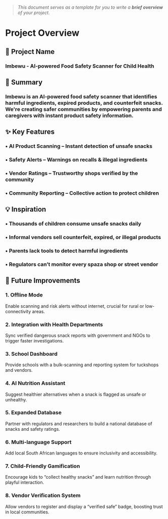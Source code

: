 > *This document serves as a template for you to write a **brief overview** of your project.*

# Project Overview

## 🎯 Project Name

### Imbewu - AI-powered Food Safety Scanner for Child Health


## 🚀 Summary
### Imbewu is an AI-powered food safety scanner that identifies harmful ingredients, expired products, and counterfeit snacks. We're creating safer communities by empowering parents and caregivers with instant product safety information.

## ✨ Key Features
### • AI Product Scanning – Instant detection of unsafe snacks
### • Safety Alerts – Warnings on recalls & illegal ingredients
### • Vendor Ratings – Trustworthy shops verified by the community
### • Community Reporting – Collective action to protect children

## 💡 Inspiration

### • Thousands of children consume unsafe snacks daily
### • Informal vendors sell counterfeit, expired, or illegal products
### • Parents lack tools to detect harmful ingredients
### • Regulators can’t monitor every spaza shop or street vendor


## 📌 Future Improvements

### 1. **Offline Mode**  
   Enable scanning and risk alerts without internet, crucial for rural or low-connectivity areas.  

### 2. **Integration with Health Departments**  
   Sync verified dangerous snack reports with government and NGOs to trigger faster investigations.  

### 3. **School Dashboard**  
   Provide schools with a bulk-scanning and reporting system for tuckshops and vendors.  

### 4. **AI Nutrition Assistant**  
   Suggest healthier alternatives when a snack is flagged as unsafe or unhealthy.  

### 5. **Expanded Database**  
   Partner with regulators and researchers to build a national database of snacks and safety ratings.  

### 6. **Multi-language Support**  
   Add local South African languages to ensure inclusivity and accessibility.  

### 7. **Child-Friendly Gamification**  
   Encourage kids to “collect healthy snacks” and learn nutrition through playful interaction.  

### 8. **Vendor Verification System**  
   Allow vendors to register and display a “verified safe” badge, boosting trust in local communities.  
